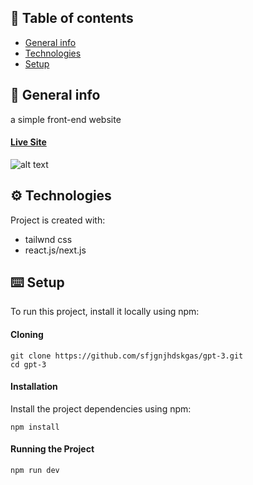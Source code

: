 ## 📜 Table of contents
* [General info](#general-info)
* [Technologies](#technologies)
* [Setup](#setup)

## 📄 General info
a simple front-end website 
#### <a href="https://master--stalwart-shortbread-b162bb.netlify.app/" target="_blank"> Live Site </a>
![alt text](https://camo.githubusercontent.com/ce00619bb441026b0f755f46a50d7e95c67585a08a2c56d31cb1409de71e88f1/68747470733a2f2f692e6962622e636f2f5452354c57397a2f696d6167652e706e67)
## ⚙️ Technologies
Project is created with:
* tailwnd css
* react.js/next.js
	
## ⌨️ Setup
To run this project, install it locally using npm:
#### Cloning
```
git clone https://github.com/sfjgnjhdskgas/gpt-3.git
cd gpt-3
```
#### Installation
Install the project dependencies using npm:
```
npm install
```
#### Running the Project
```
npm run dev
```
